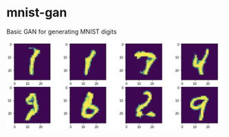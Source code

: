 # mnist-gan
Basic GAN for generating MNIST digits

![Generated Digits Screenshot](https://github.com/Wieland3/mnist-gan/blob/main/Resources/Screenshot.png?raw=true)
